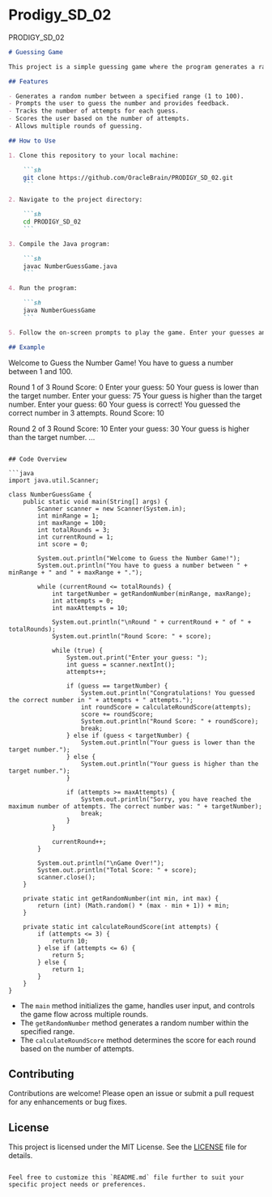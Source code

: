# Prodigy_SD_02
PRODIGY_SD_02

```markdown
# Guessing Game

This project is a simple guessing game where the program generates a random number, and the user tries to guess it. The game provides feedback on whether the user's guess is too high or too low and continues until the user correctly guesses the number. It also tracks the number of attempts and scores the user based on their performance.

## Features

- Generates a random number between a specified range (1 to 100).
- Prompts the user to guess the number and provides feedback.
- Tracks the number of attempts for each guess.
- Scores the user based on the number of attempts.
- Allows multiple rounds of guessing.

## How to Use

1. Clone this repository to your local machine:

    ```sh
    git clone https://github.com/OracleBrain/PRODIGY_SD_02.git
    ```

2. Navigate to the project directory:

    ```sh
    cd PRODIGY_SD_02
    ```

3. Compile the Java program:

    ```sh
    javac NumberGuessGame.java
    ```

4. Run the program:

    ```sh
    java NumberGuessGame
    ```

5. Follow the on-screen prompts to play the game. Enter your guesses and receive feedback on whether your guess is too high or too low. The game will continue until you guess the correct number.

## Example

```
Welcome to Guess the Number Game!
You have to guess a number between 1 and 100.

Round 1 of 3
Round Score: 0
Enter your guess: 50
Your guess is lower than the target number.
Enter your guess: 75
Your guess is higher than the target number.
Enter your guess: 60
Your guess is correct! You guessed the correct number in 3 attempts.
Round Score: 10

Round 2 of 3
Round Score: 10
Enter your guess: 30
Your guess is higher than the target number.
...
```

## Code Overview

```java
import java.util.Scanner;

class NumberGuessGame {
    public static void main(String[] args) {
        Scanner scanner = new Scanner(System.in);
        int minRange = 1;
        int maxRange = 100;
        int totalRounds = 3;
        int currentRound = 1;
        int score = 0;

        System.out.println("Welcome to Guess the Number Game!");
        System.out.println("You have to guess a number between " + minRange + " and " + maxRange + ".");

        while (currentRound <= totalRounds) {
            int targetNumber = getRandomNumber(minRange, maxRange);
            int attempts = 0;
            int maxAttempts = 10;

            System.out.println("\nRound " + currentRound + " of " + totalRounds);
            System.out.println("Round Score: " + score);

            while (true) {
                System.out.print("Enter your guess: ");
                int guess = scanner.nextInt();
                attempts++;

                if (guess == targetNumber) {
                    System.out.println("Congratulations! You guessed the correct number in " + attempts + " attempts.");
                    int roundScore = calculateRoundScore(attempts);
                    score += roundScore;
                    System.out.println("Round Score: " + roundScore);
                    break;
                } else if (guess < targetNumber) {
                    System.out.println("Your guess is lower than the target number.");
                } else {
                    System.out.println("Your guess is higher than the target number.");
                }

                if (attempts >= maxAttempts) {
                    System.out.println("Sorry, you have reached the maximum number of attempts. The correct number was: " + targetNumber);
                    break;
                }
            }

            currentRound++;
        }

        System.out.println("\nGame Over!");
        System.out.println("Total Score: " + score);
        scanner.close();
    }

    private static int getRandomNumber(int min, int max) {
        return (int) (Math.random() * (max - min + 1)) + min;
    }

    private static int calculateRoundScore(int attempts) {
        if (attempts <= 3) {
            return 10;
        } else if (attempts <= 6) {
            return 5;
        } else {
            return 1;
        }
    }
}
```

- The `main` method initializes the game, handles user input, and controls the game flow across multiple rounds.
- The `getRandomNumber` method generates a random number within the specified range.
- The `calculateRoundScore` method determines the score for each round based on the number of attempts.

## Contributing

Contributions are welcome! Please open an issue or submit a pull request for any enhancements or bug fixes.

## License

This project is licensed under the MIT License. See the [LICENSE](LICENSE) file for details.
```

Feel free to customize this `README.md` file further to suit your specific project needs or preferences.
```